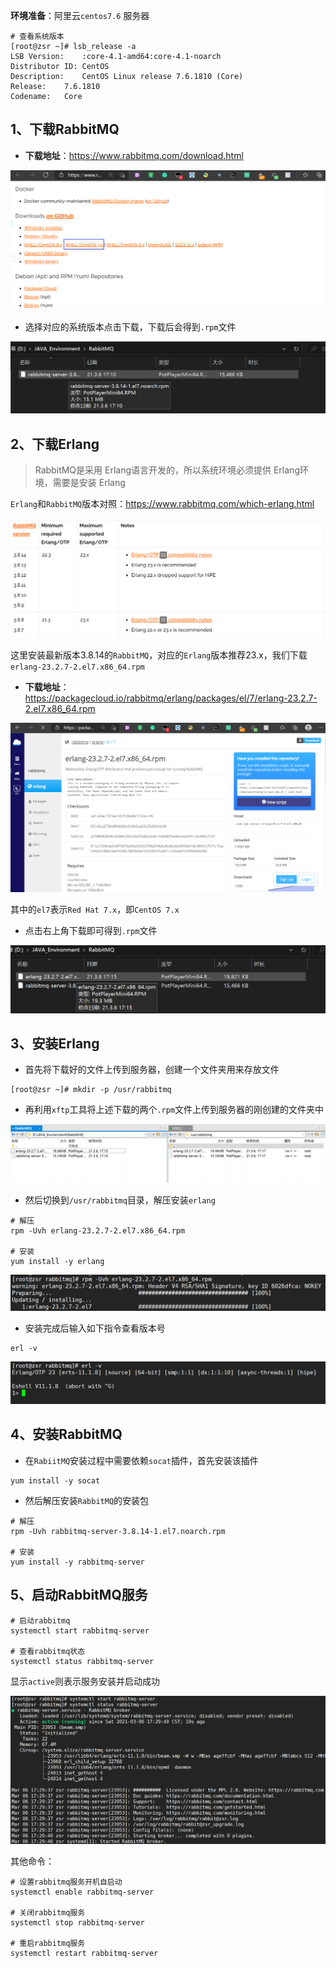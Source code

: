 **环境准备**：阿里云`centos7.6` 服务器

```shell
# 查看系统版本
[root@zsr ~]# lsb_release -a
LSB Version:	:core-4.1-amd64:core-4.1-noarch
Distributor ID:	CentOS
Description:	CentOS Linux release 7.6.1810 (Core) 
Release:	7.6.1810
Codename:	Core
```

## 1、下载RabbitMQ

* **下载地址**：https://www.rabbitmq.com/download.html

![img_1.png](img_1.png)

* 选择对应的系统版本点击下载，下载后会得到`.rpm`文件

![img_2.png](img_2.png)

## 2、下载Erlang

> RabbitMQ是采用 Erlang语言开发的，所以系统环境必须提供 Erlang环境，需要是安装 Erlang

`Erlang`和`RabbitMQ`版本对照：https://www.rabbitmq.com/which-erlang.html

![img_3.png](img_3.png)

这里安装最新版本3.8.14的`RabbitMQ`，对应的`Erlang`版本推荐23.x，我们下载`erlang-23.2.7-2.el7.x86_64.rpm`

* **下载地址**：https://packagecloud.io/rabbitmq/erlang/packages/el/7/erlang-23.2.7-2.el7.x86_64.rpm

![img_4.png](img_4.png)

其中的`el7`表示`Red Hat 7.x`，即`CentOS 7.x`

* 点击右上角下载即可得到`.rpm`文件

![img_5.png](img_5.png)

## 3、安装Erlang

* 首先将下载好的文件上传到服务器，创建一个文件夹用来存放文件

```shell
[root@zsr ~]# mkdir -p /usr/rabbitmq
```

* 再利用`xftp`工具将上述下载的两个`.rpm`文件上传到服务器的刚创建的文件夹中

![img_6.png](img_6.png)

* 然后切换到`/usr/rabbitmq`目录，解压安装`erlang`

```shell
# 解压
rpm -Uvh erlang-23.2.7-2.el7.x86_64.rpm

# 安装
yum install -y erlang
```

![img_7.png](img_7.png)

* 安装完成后输入如下指令查看版本号

```shell
erl -v
```

![img_8.png](img_8.png)

## 4、安装RabbitMQ

* 在`RabiitMQ`安装过程中需要依赖`socat`插件，首先安装该插件

```shell
yum install -y socat
```

* 然后解压安装`RabbitMQ`的安装包

```shell
# 解压
rpm -Uvh rabbitmq-server-3.8.14-1.el7.noarch.rpm

# 安装
yum install -y rabbitmq-server
```

## 5、启动RabbitMQ服务

```shell
# 启动rabbitmq
systemctl start rabbitmq-server

# 查看rabbitmq状态
systemctl status rabbitmq-server
```

显示`active`则表示服务安装并启动成功

![img_9.png](img_9.png)

其他命令：

```shell
# 设置rabbitmq服务开机自启动
systemctl enable rabbitmq-server

# 关闭rabbitmq服务
systemctl stop rabbitmq-server

# 重启rabbitmq服务
systemctl restart rabbitmq-server
```

